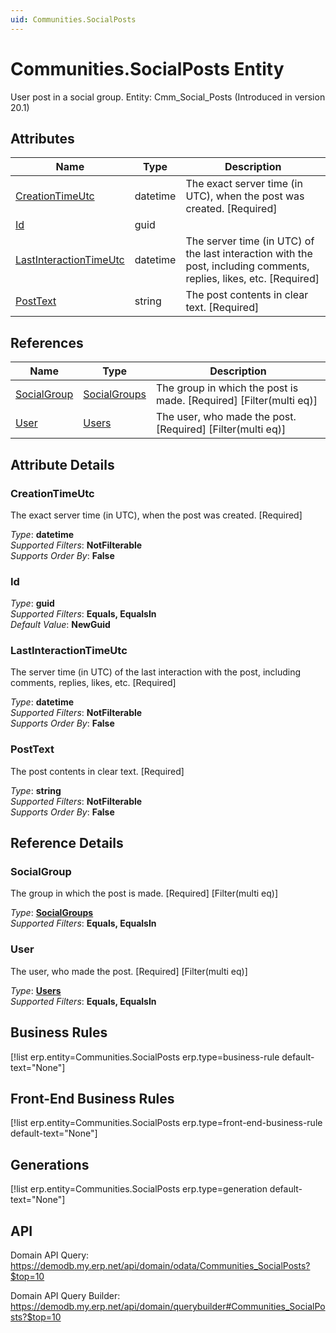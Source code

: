 ```yaml
---
uid: Communities.SocialPosts
---
```

# Communities.SocialPosts Entity

User post in a social group. Entity: Cmm_Social_Posts (Introduced in version 20.1)

## Attributes

| Name | Type | Description |
| ---- | ---- | --- |
| [CreationTimeUtc](Communities.SocialPosts.md#creationtimeutc) | datetime | The exact server time (in UTC), when the post was created. [Required] 
| [Id](Communities.SocialPosts.md#id) | guid |  
| [LastInteractionTimeUtc](Communities.SocialPosts.md#lastinteractiontimeutc) | datetime | The server time (in UTC) of the last interaction with the post, including comments, replies, likes, etc. [Required] 
| [PostText](Communities.SocialPosts.md#posttext) | string | The post contents in clear text. [Required] 

## References

| Name | Type | Description |
| ---- | ---- | --- |
| [SocialGroup](Communities.SocialPosts.md#socialgroup) | [SocialGroups](Communities.SocialGroups.md) | The group in which the post is made. [Required] [Filter(multi eq)] |
| [User](Communities.SocialPosts.md#user) | [Users](Systems.Security.Users.md) | The user, who made the post. [Required] [Filter(multi eq)] |


## Attribute Details

### CreationTimeUtc

The exact server time (in UTC), when the post was created. [Required]

_Type_: **datetime**  
_Supported Filters_: **NotFilterable**  
_Supports Order By_: **False**  

### Id

_Type_: **guid**  
_Supported Filters_: **Equals, EqualsIn**  
_Default Value_: **NewGuid**  

### LastInteractionTimeUtc

The server time (in UTC) of the last interaction with the post, including comments, replies, likes, etc. [Required]

_Type_: **datetime**  
_Supported Filters_: **NotFilterable**  
_Supports Order By_: **False**  

### PostText

The post contents in clear text. [Required]

_Type_: **string**  
_Supported Filters_: **NotFilterable**  
_Supports Order By_: **False**  


## Reference Details

### SocialGroup

The group in which the post is made. [Required] [Filter(multi eq)]

_Type_: **[SocialGroups](Communities.SocialGroups.md)**  
_Supported Filters_: **Equals, EqualsIn**  

### User

The user, who made the post. [Required] [Filter(multi eq)]

_Type_: **[Users](Systems.Security.Users.md)**  
_Supported Filters_: **Equals, EqualsIn**  



## Business Rules

[!list erp.entity=Communities.SocialPosts erp.type=business-rule default-text="None"]

## Front-End Business Rules

[!list erp.entity=Communities.SocialPosts erp.type=front-end-business-rule default-text="None"]

## Generations

[!list erp.entity=Communities.SocialPosts erp.type=generation default-text="None"]

## API

Domain API Query:
<https://demodb.my.erp.net/api/domain/odata/Communities_SocialPosts?$top=10>

Domain API Query Builder:
<https://demodb.my.erp.net/api/domain/querybuilder#Communities_SocialPosts?$top=10>

